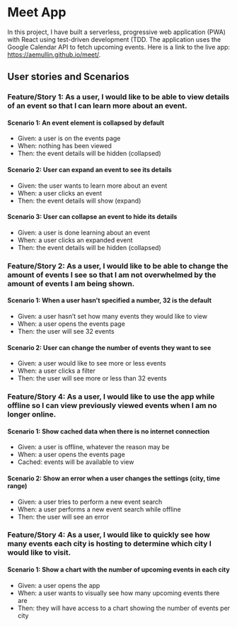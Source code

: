 # Meet App
In this project, I have built a serverless, progressive web application (PWA) with React using test-driven development (TDD. The application uses the Google Calendar API to fetch upcoming events. Here is a link to the live app: https://aemullin.github.io/meet/.

## User stories and Scenarios

### Feature/Story 1: As a user, I would like to be able to view details of an event so that I can learn more about an event.

#### Scenario 1: An event element is collapsed by default
-	Given: a user is on the events page
-	When: nothing has been viewed
-	Then: the event details will be hidden (collapsed)

#### Scenario 2: User can expand an event to see its details
-	Given: the user wants to learn more about an event
-	When: a user clicks an event
-	Then: the event details will show (expand)

#### Scenario 3:	User can collapse an event to hide its details
-	Given: a user is done learning about an event
-	When: a user clicks an expanded event
-	Then: the event details will be hidden (collapsed)

### Feature/Story 2: As a user, I would like to be able to change the amount of events I see so that I am not overwhelmed by the amount of events I am being shown.

#### Scenario 1: When a user hasn’t specified a number, 32 is the default
-	Given: a user hasn’t set how many events they would like to view
-	When: a user opens the events page
- Then: the user will see 32 events

#### Scenario 2: User can change the number of events they want to see
-	Given: a user would like to see more or less events
-	When: a user clicks a filter
-	Then: the user will see more or less than 32 events

### Feature/Story 4: As a user, I would like to use the app while offline so I can view previously viewed events when I am no longer online. 

#### Scenario 1: Show cached data when there is no internet connection
- Given: a user is offline, whatever the reason may be
-	When: a user opens the events page
-	Cached: events will be available to view

#### Scenario 2:	Show an error when a user changes the settings (city, time range)
-	Given: a user tries to perform a new event search
-	When: a user performs a new event search while offline
-	Then: the user will see an error

### Feature/Story 4: As a user, I would like to quickly see how many events each city is hosting to determine which city I would like to visit.

#### Scenario 1:	Show a chart with the number of upcoming events in each city
- Given: a user opens the app
-	When: a user wants to visually see how many upcoming events there are
-	Then: they will have access to a chart showing the number of events per city

